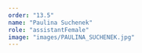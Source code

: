 ```yaml
---
order: "13.5"
name: "Paulina Suchenek"
role: "assistantFemale"
image: "images/PAULINA_SUCHENEK.jpg"
---
```

